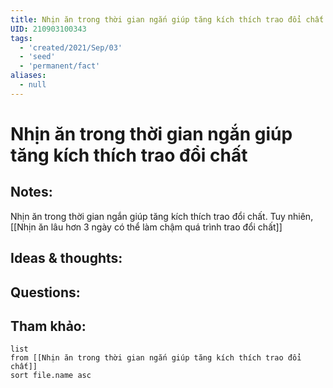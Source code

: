 ```yaml
---
title: Nhịn ăn trong thời gian ngắn giúp tăng kích thích trao đổi chất
UID: 210903100343
tags:
  - 'created/2021/Sep/03'
  - 'seed'
  - 'permanent/fact'
aliases:
  - null
---
```

# Nhịn ăn trong thời gian ngắn giúp tăng kích thích trao đổi chất

## Notes:
Nhịn ăn trong thời gian ngắn giúp tăng kích thích trao đổi chất. Tuy nhiên, [[Nhịn ăn lâu hơn 3 ngày có thể làm chậm quá trình trao đổi chất]]

## Ideas & thoughts:

## Questions:


## Tham khảo:
```dataview
list
from [[Nhịn ăn trong thời gian ngắn giúp tăng kích thích trao đổi chất]]
sort file.name asc
```